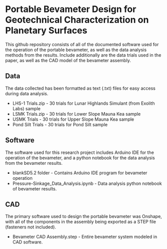﻿# Portable Bevameter Design for Geotechnical Characterization on Planetary Surfaces
This github repository consists of all of the documented software used for the operation of the portable bevameter, as well as the data analysis methods from the results.  Include additionally are the data trials used in the paper, as well as the CAD model of the bevameter assembly.
## Data
The data collected has been formatted as text (.txt) files for easy access during data analysis.
- LHS-1 Trials.zip - 30 trials for Lunar Highlands Simulant (from Exolith Labs) sample
- LSMK Trials.zip - 30 trials for Lower Slope Mauna Kea sample
- USMK Trials - 30 trials for Upper Slope Mauna Kea sample
- Pond Silt Trials - 30 trials for Pond Silt sample 
## Software
The software used for this research project includes Arduino IDE for the operation of the bevameter, and a python notebook for the data analysis from the bevameter results.
- blankSD5.2 folder - Contains Arduino IDE program for bevameter operation
- Pressure-Sinkage_Data_Analysis.ipynb - Data analysis python notebook of bevameter results.
## CAD
The primary software used to design the portable bevameter was Onshape, with all of the components in the assembly being exported as a STEP file (fasteners not included).
- Bevameter CAD Assembly.step - Entire bevameter system modeled in CAD software.
